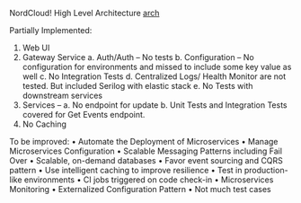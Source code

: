 NordCloud!
High Level Architecture
[arch](https://user-images.githubusercontent.com/60443784/167133973-0500ad69-6ee8-4faa-966a-607f18f9aff5.png)

Partially Implemented:
1.	Web UI
2.	Gateway Service 
    a.	Auth/Auth – No tests
    b.	Configuration – No configuration for environments and missed to include some key value as well 
    c.	No Integration Tests
    d.	Centralized Logs/ Health Monitor are not tested. But included Serilog  with elastic stack 
    e.	No Tests with downstream services
3.	Services – 
    a.	No endpoint for update 
    b.	Unit Tests and Integration Tests covered for Get Events endpoint.  
4.	No Caching

To be improved:
  •	Automate the Deployment of Microservices 
  •	Manage Microservices Configuration
  •	Scalable Messaging Patterns including Fail Over 
  •	Scalable, on-demand databases
  •	Favor event sourcing and CQRS pattern
  •	Use intelligent caching to improve resilience
  •	Test in production-like environments
  •	CI jobs triggered on code check-in
  •	Microservices Monitoring
  •	Externalized Configuration Pattern
  •	Not much test cases


